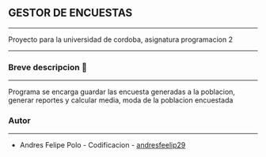 ## GESTOR DE ENCUESTAS
---

Proyecto para la universidad de cordoba, asignatura programacion 2

---

### Breve descripcion 📒

---

Programa se encarga guardar las encuesta generadas a la poblacion, generar reportes y calcular media, moda de la poblacion encuestada

### Autor

---

- Andres Felipe Polo - Codificacion - [andresfeelip29 ](https://github.com/andresfeelip29 "andresfeelip29 ")

